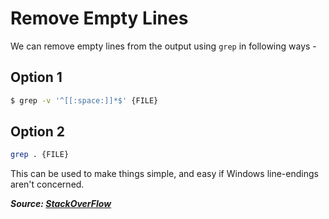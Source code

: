 # Remove Empty Lines

We can remove empty lines from the output using `grep` in following ways -

## Option 1

```bash
$ grep -v '^[[:space:]]*$' {FILE}
```

## Option 2

```bash
grep . {FILE}
```

This can be used to make things simple, and easy if Windows line-endings aren't concerned.

**_Source: [StackOverFlow](https://stackoverflow.com/a/3432574)_**
